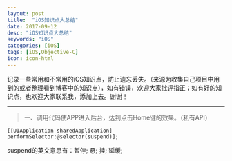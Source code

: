 ```yaml
---
layout: post
title:  "iOS知识点大总结"
date: 2017-09-12
desc: "iOS知识点大总结"
keywords: "iOS"
categories: [iOS]
tags: [iOS,Objective-C]
icon: icon-html
---
```


记录一些常用和不常用的iOS知识点，防止遗忘丢失。（来源为收集自己项目中用到的或者整理看到博客中的知识点），如有错误，欢迎大家批评指正；如有好的知识点，也欢迎大家联系我，添加上去。谢谢！

***

> 一、调用代码使APP进入后台，达到点击Home键的效果。（私有API）

    [[UIApplication sharedApplication] performSelector:@selector(suspend)];

suspend的英文意思有：暂停; 悬; 挂; 延缓;


